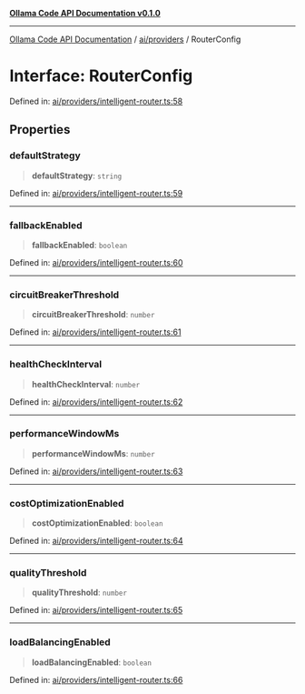[**Ollama Code API Documentation v0.1.0**](../../../README.md)

***

[Ollama Code API Documentation](../../../modules.md) / [ai/providers](../README.md) / RouterConfig

# Interface: RouterConfig

Defined in: [ai/providers/intelligent-router.ts:58](https://github.com/erichchampion/ollama-code/blob/98a042c8536165fb6d83661d7bd5f5a513c67591/ollama-code/src/ai/providers/intelligent-router.ts#L58)

## Properties

### defaultStrategy

> **defaultStrategy**: `string`

Defined in: [ai/providers/intelligent-router.ts:59](https://github.com/erichchampion/ollama-code/blob/98a042c8536165fb6d83661d7bd5f5a513c67591/ollama-code/src/ai/providers/intelligent-router.ts#L59)

***

### fallbackEnabled

> **fallbackEnabled**: `boolean`

Defined in: [ai/providers/intelligent-router.ts:60](https://github.com/erichchampion/ollama-code/blob/98a042c8536165fb6d83661d7bd5f5a513c67591/ollama-code/src/ai/providers/intelligent-router.ts#L60)

***

### circuitBreakerThreshold

> **circuitBreakerThreshold**: `number`

Defined in: [ai/providers/intelligent-router.ts:61](https://github.com/erichchampion/ollama-code/blob/98a042c8536165fb6d83661d7bd5f5a513c67591/ollama-code/src/ai/providers/intelligent-router.ts#L61)

***

### healthCheckInterval

> **healthCheckInterval**: `number`

Defined in: [ai/providers/intelligent-router.ts:62](https://github.com/erichchampion/ollama-code/blob/98a042c8536165fb6d83661d7bd5f5a513c67591/ollama-code/src/ai/providers/intelligent-router.ts#L62)

***

### performanceWindowMs

> **performanceWindowMs**: `number`

Defined in: [ai/providers/intelligent-router.ts:63](https://github.com/erichchampion/ollama-code/blob/98a042c8536165fb6d83661d7bd5f5a513c67591/ollama-code/src/ai/providers/intelligent-router.ts#L63)

***

### costOptimizationEnabled

> **costOptimizationEnabled**: `boolean`

Defined in: [ai/providers/intelligent-router.ts:64](https://github.com/erichchampion/ollama-code/blob/98a042c8536165fb6d83661d7bd5f5a513c67591/ollama-code/src/ai/providers/intelligent-router.ts#L64)

***

### qualityThreshold

> **qualityThreshold**: `number`

Defined in: [ai/providers/intelligent-router.ts:65](https://github.com/erichchampion/ollama-code/blob/98a042c8536165fb6d83661d7bd5f5a513c67591/ollama-code/src/ai/providers/intelligent-router.ts#L65)

***

### loadBalancingEnabled

> **loadBalancingEnabled**: `boolean`

Defined in: [ai/providers/intelligent-router.ts:66](https://github.com/erichchampion/ollama-code/blob/98a042c8536165fb6d83661d7bd5f5a513c67591/ollama-code/src/ai/providers/intelligent-router.ts#L66)
